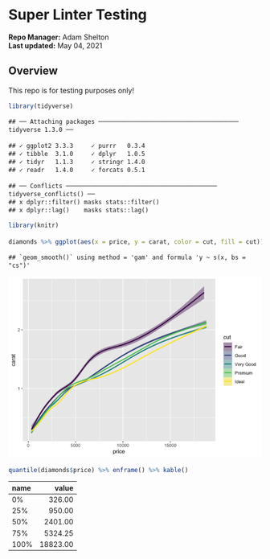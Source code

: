Super Linter Testing
================
**Repo Manager:** Adam Shelton <br />
**Last updated:** May 04, 2021

## Overview

This repo is for testing purposes only!

``` r
library(tidyverse)
```

    ## ── Attaching packages ─────────────────────────────────────── tidyverse 1.3.0 ──

    ## ✓ ggplot2 3.3.3     ✓ purrr   0.3.4
    ## ✓ tibble  3.1.0     ✓ dplyr   1.0.5
    ## ✓ tidyr   1.1.3     ✓ stringr 1.4.0
    ## ✓ readr   1.4.0     ✓ forcats 0.5.1

    ## ── Conflicts ────────────────────────────────────────── tidyverse_conflicts() ──
    ## x dplyr::filter() masks stats::filter()
    ## x dplyr::lag()    masks stats::lag()

``` r
library(knitr)

diamonds %>% ggplot(aes(x = price, y = carat, color = cut, fill = cut)) + geom_smooth()
```

    ## `geom_smooth()` using method = 'gam' and formula 'y ~ s(x, bs = "cs")'

![](README_files/figure-gfm/test1-1.png)<!-- -->

``` r
quantile(diamonds$price) %>% enframe() %>% kable()
```

| name |    value |
|:-----|---------:|
| 0%   |   326.00 |
| 25%  |   950.00 |
| 50%  |  2401.00 |
| 75%  |  5324.25 |
| 100% | 18823.00 |
